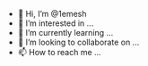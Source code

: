 - 👋 Hi, I’m @1emesh
- 👀 I’m interested in ...
- 🌱 I’m currently learning ...
- 💞️ I’m looking to collaborate on ...
- 📫 How to reach me ...

<!---
1emesh/1emesh is a ✨ special ✨ repository because its `README.md` (this file) appears on your GitHub profile.
You can click the Preview link to take a look at your changes.
--->

